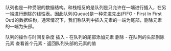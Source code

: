 队列也是⼀种受限的数据结构。和栈相反的是队列是只允许在⼀端进⾏插⼊，在另⼀端进⾏删除的线性表。因此队列(Queue)是⼀种先进先出(FIFO - First In First Out)的数据结构，通常情况下，我们称队列中插⼊元素的⼀端为尾部，删除元素的⼀端为头部。

队列的操作与时间复杂度
插⼊ - 在队列的尾部添加元素 删除 - 在队列的头部删除元素 查看⾸个元素 - 返回队列头部的元素的值
